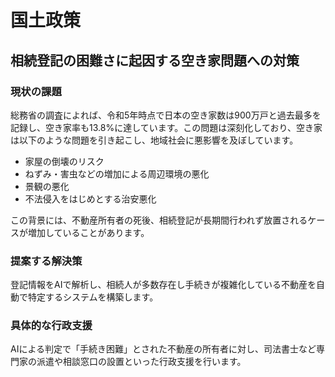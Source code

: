 # 国土政策

## 相続登記の困難さに起因する空き家問題への対策

### 現状の課題
総務省の調査によれば、令和5年時点で日本の空き家数は900万戸と過去最多を記録し、空き家率も13.8%に達しています。この問題は深刻化しており、空き家は以下のような問題を引き起こし、地域社会に悪影響を及ぼしています。

*   家屋の倒壊のリスク
*   ねずみ・害虫などの増加による周辺環境の悪化
*   景観の悪化
*   不法侵入をはじめとする治安悪化

この背景には、不動産所有者の死後、相続登記が長期間行われず放置されるケースが増加していることがあります。

### 提案する解決策
登記情報をAIで解析し、相続人が多数存在し手続きが複雑化している不動産を自動で特定するシステムを構築します。

### 具体的な行政支援
AIによる判定で「手続き困難」とされた不動産の所有者に対し、司法書士など専門家の派遣や相談窓口の設置といった行政支援を行います。